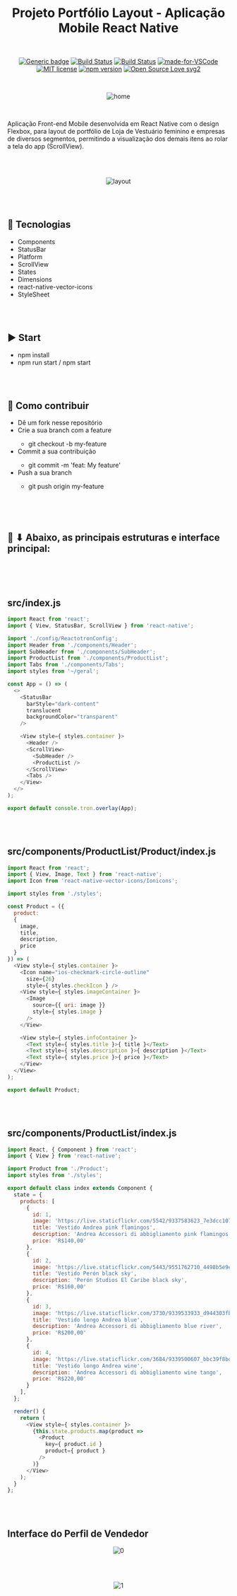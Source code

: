 <div align="center"> 

# Projeto Portfólio Layout - Aplicação Mobile React Native

</div>

<br>

<div align="center">

[![Generic badge](https://img.shields.io/badge/Made%20by-Renan%20Borba-purple.svg)](https://shields.io/) [![Build Status](https://img.shields.io/github/stars/RenanBorba/react-native-layout.svg)](https://github.com/RenanBorba/react-native-layout) [![Build Status](https://img.shields.io/github/forks/RenanBorba/react-native-layout.svg)](https://github.com/RenanBorba/react-native-layout) [![made-for-VSCode](https://img.shields.io/badge/Made%20for-VSCode-1f425f.svg)](https://code.visualstudio.com/) [![MIT license](https://img.shields.io/badge/License-MIT-blue.svg)](https://lbesson.mit-license.org/) [![npm version](https://badge.fury.io/js/react-native.svg)](https://badge.fury.io/js/react-native) [![Open Source Love svg2](https://badges.frapsoft.com/os/v2/open-source.svg?v=103)](https://github.com/ellerbrock/open-source-badges/)

<br>

![home](https://github.com/RenanBorba/react-native-layout/assets/48495838/643cf51b-d0fb-4954-89bf-f66f35d6febb)

</div>

<br>

Aplicação Front-end Mobile desenvolvida em React Native com o design Flexbox, para layout de portfólio de Loja de Vestuário feminino e empresas de diversos segmentos, permitindo a visualização dos demais itens ao rolar a tela do app (ScrollView).

<br><br>

<div align="center">

![layout](https://user-images.githubusercontent.com/48495838/84693847-8a285480-af1e-11ea-8607-a6b8c4932967.png)

</div>

<br><br>

## :rocket: Tecnologias
<ul>
  <li>Components</li>
  <li>StatusBar</li>
  <li>Platform</li>
  <li>ScrollView</li>
  <li>States</li>
  <li>Dimensions</li>
  <li>react-native-vector-icons</li>
  <li>StyleSheet</li>
</ul>

<br><br>

## :arrow_forward: Start
<ul>
  <li>npm install</li>
  <li>npm run start / npm start</li>
</ul>

<br><br>

## :punch: Como contribuir
<ul>
  <li>Dê um fork nesse repositório</li>
  <li>Crie a sua branch com a feature</li>
    <ul>
      <li>git checkout -b my-feature</li>
    </ul>
  <li>Commit a sua contribuição</li>
    <ul>
      <li>git commit -m 'feat: My feature'</li>
    </ul>
  <li>Push a sua branch</li>
    <ul>
      <li>git push origin my-feature</li>
    </ul>
</ul>
<br><br><br>

## :mega: ⬇ Abaixo, as principais estruturas e interface principal:

<br><br><br>

## src/index.js
```js
import React from 'react';
import { View, StatusBar, ScrollView } from 'react-native';

import './config/ReactotronConfig';
import Header from './components/Header';
import SubHeader from './components/SubHeader';
import ProductList from './components/ProductList';
import Tabs from './components/Tabs';
import styles from '~/geral';

const App = () => (
  <>
    <StatusBar
      barStyle="dark-content"
      translucent
      backgroundColor="transparent"
    />

    <View style={ styles.container }>
      <Header />
      <ScrollView>
        <SubHeader />
        <ProductList />
      </ScrollView>
      <Tabs />
    </View>
  </>
);

export default console.tron.overlay(App);
```

<br><br>

## src/components/ProductList/Product/index.js
```js
import React from 'react';
import { View, Image, Text } from 'react-native';
import Icon from 'react-native-vector-icons/Ionicons';

import styles from './styles';

const Product = ({
  product:
  {
    image,
    title,
    description,
    price
  }
}) => (
  <View style={ styles.container }>
    <Icon name="ios-checkmark-circle-outline"
      size={26}
      style={ styles.checkIcon } />
    <View style={ styles.imageContainer }>
      <Image
        source={{ uri: image }}
        style={ styles.image }
      />
    </View>

    <View style={ styles.infoContainer }>
      <Text style={ styles.title }>{ title }</Text>
      <Text style={ styles.description }>{ description }</Text>
      <Text style={ styles.price }>{ price }</Text>
    </View>
  </View>
);

export default Product;
```

<br><br>

## src/components/ProductList/index.js
```js
import React, { Component } from 'react';
import { View } from 'react-native';

import Product from './Product';
import styles from './styles';

export default class index extends Component {
  state = {
    products: [
      {
        id: 1,
        image: 'https://live.staticflickr.com/5542/9337583623_7e3dcc1072_c.jpg',
        title: 'Vestido Andrea pink flamingos',
        description: 'Andrea Accessori di abbigliamento pink flamingos',
        price: 'R$140,00'
      },
      {
        id: 2,
        image: 'https://live.staticflickr.com/5443/9551762710_4498b5e9ed_c.jpg',
        title: 'Vestido Perón black sky',
        description: 'Perón Studios El Caribe black sky',
        price: 'R$160,00'
      },
      {
        id: 3,
        image: 'https://live.staticflickr.com/3730/9339533933_d944303fb6_c.jpg',
        title: 'Vestido longo Andrea blue',
        description: 'Andrea Accessori di abbigliamento blue river',
        price: 'R$200,00'
      },
      {
        id: 4,
        image: 'https://live.staticflickr.com/3684/9339500607_bbc39f8bd5_c.jpg',
        title: 'Vestido longo Andrea wine',
        description: 'Andrea Accessori di abbigliamento wine tango',
        price: 'R$220,00'
      }
    ],
  };

  render() {
    return (
      <View style={ styles.container }>
        {this.state.products.map(product =>
          <Product
            key={ product.id }
            product={ product }
          />
        )}
      </View>
    );
  }
};
```

<br><br>

## Interface do Perfil de Vendedor

<div align="center">

![0](https://user-images.githubusercontent.com/48495838/70284212-17396680-17a2-11ea-964b-b1dcff910f95.jpg)

</div>

<br><br>

<div align="center">

![1](https://user-images.githubusercontent.com/48495838/70284211-16a0d000-17a2-11ea-8a6f-acfac5e94a72.jpg)

</div>
